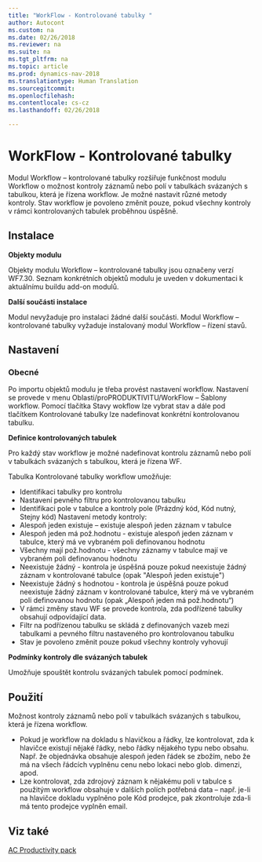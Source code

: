 ```yaml
---
title: "WorkFlow - Kontrolované tabulky "
author: Autocont
ms.custom: na
ms.date: 02/26/2018
ms.reviewer: na
ms.suite: na
ms.tgt_pltfrm: na
ms.topic: article
ms.prod: dynamics-nav-2018
ms.translationtype: Human Translation
ms.sourcegitcommit: 
ms.openlocfilehash: 
ms.contentlocale: cs-cz
ms.lasthandoff: 02/26/2018

---
```


# <a name="ac-pp-workflow-linker-tables.md"></a>WorkFlow - Kontrolované tabulky

Modul Workflow – kontrolované tabulky rozšiřuje funkčnost modulu Workflow o možnost kontroly záznamů nebo polí v tabulkách svázaných s tabulkou, která je řízena workflow.
Je možné nastavit různé metody kontroly. Stav workflow je povoleno změnit pouze, pokud všechny kontroly v rámci kontrolovaných tabulek proběhnou úspěšně.

## Instalace

**Objekty modulu**

Objekty modulu Workflow – kontrolované tabulky jsou označeny verzí WF7.30.
Seznam konkrétních objektů modulu je uveden v dokumentaci k aktuálnímu buildu add-on modulů.

**Další součásti instalace**

Modul nevyžaduje pro instalaci žádné další součásti.
Modul Workflow – kontrolované tabulky vyžaduje instalovaný modul Workflow – řízení stavů.

## Nastavení

### Obecné

Po importu objektů modulu je třeba provést nastavení workflow.
Nastavení se provede v menu Oblasti/proPRODUKTIVITU/WorkFlow – Šablony workflow.
Pomocí tlačítka Stavy wokflow lze vybrat stav a dále pod tlačítkem Kontrolované tabulky lze nadefinovat konkrétní kontrolovanou tabulku.

**Definice kontrolovaných tabulek**

Pro každý stav workflow je možné nadefinovat kontrolu záznamů nebo polí v tabulkách svázaných s tabulkou, která je řízena WF.

Tabulka Kontrolované tabulky workflow umožňuje:
* Identifikaci tabulky pro kontrolu
* Nastavení pevného filtru pro kontrolovanou tabulku
* Identifikaci pole v tabulce a kontroly pole (Prázdný kód, Kód nutný, Stejny kód)
Nastavení metody kontroly:
* Alespoň jeden existuje – existuje alespoň jeden záznam v tabulce
* Alespoň jeden má pož.hodnotu - existuje alespoň jeden záznam v tabulce, který má ve vybraném poli definovanou hodnotu
* Všechny mají pož.hodnotu - všechny záznamy v tabulce mají ve vybraném poli definovanou hodnotu
* Neexistuje žádný - kontrola je úspěšná pouze pokud neexistuje žádný záznam v kontrolované tabulce (opak "Alespoň jeden existuje")
* Neexistuje žádný s hodnotou - kontrola je úspěšná pouze pokud neexistuje žádný záznam v kontrolované tabulce, který má ve vybraném poli definovanou hodnotu (opak „Alespoň jeden má pož.hodnotu“)
* V rámci změny stavu WF se provede kontrola, zda podřízené tabulky obsahují odpovídající data.
* Filtr na podřízenou tabulku se skládá z definovaných vazeb mezi tabulkami a pevného filtru nastaveného pro kontrolovanou tabulku
* Stav je povoleno změnit pouze pokud všechny kontroly vyhovují

**Podmínky kontroly dle svázaných tabulek**

Umožňuje spouštět kontrolu svázaných tabulek pomocí podmínek.

## Použití

Možnost kontroly záznamů nebo polí v tabulkách svázaných s tabulkou, která je řízena workflow.
* Pokud je workflow na dokladu s hlavičkou a řádky, lze kontrolovat, zda k hlavičce existují nějaké řádky, nebo řádky nějakého typu nebo obsahu. Např. že objednávka obsahuje alespoň jeden řádek se zbožím, nebo že má na všech řádcích vyplněnu cenu nebo lokaci nebo glob. dimenzi, apod.
* Lze kontrolovat, zda zdrojový záznam k nějakému poli v tabulce s použitým workflow obsahuje v dalších polích potřebná data – např. je-li na hlavičce dokladu vyplněno pole Kód prodejce, pak zkontroluje zda-li má tento prodejce vyplněn email.

## <a name="see-also"></a>Viz také  
[AC Productivity pack](ac-pp-productivity-pack.md)  